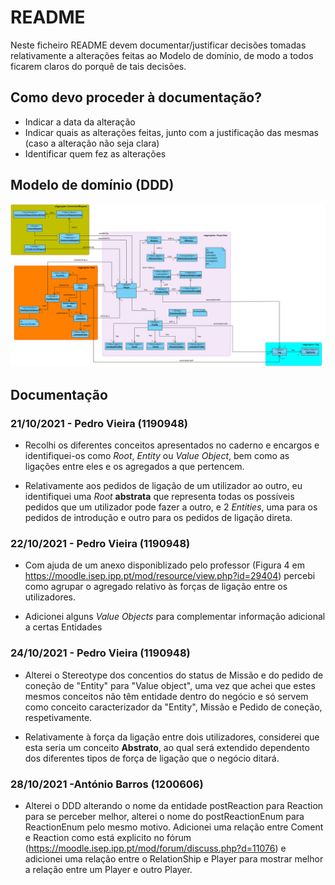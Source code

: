 # README #

Neste ficheiro README devem documentar/justificar decisões tomadas relativamente a alterações feitas ao Modelo de domínio, de modo a todos ficarem claros do porquê de tais decisões.

## Como devo proceder à documentação? ###

* Indicar a data da alteração
* Indicar quais as alterações feitas, junto com a justificação das mesmas (caso a alteração não seja clara)
* Identificar quem fez as alterações

## Modelo de domínio (DDD) ###

![DDD_diagram.svg](DDD_diagram.svg)

## Documentação ###

### 21/10/2021 - Pedro Vieira (1190948)

* Recolhi os diferentes conceitos apresentados no caderno e encargos e identifiquei-os como *Root*, *Entity* ou *Value Object*, bem como as ligações entre eles e os agregados a que pertencem.

* Relativamente aos pedidos de ligação de um utilizador ao outro, eu identifiquei uma *Root* **abstrata** que representa todas os possíveis pedidos que um utilizador pode fazer a outro, e 2 *Entities*, uma para os pedidos de introdução e outro para os pedidos de ligação direta.

### 22/10/2021 - Pedro Vieira (1190948)

* Com ajuda de um anexo disponiblizado pelo professor (Figura 4 em https://moodle.isep.ipp.pt/mod/resource/view.php?id=29404) percebi como agrupar o agregado relativo às forças  de ligação entre os utilizadores.

* Adicionei alguns *Value Objects* para complementar informação adicional a certas Entidades

### 24/10/2021 - Pedro Vieira (1190948)

* Alterei o Stereotype dos concentios do status de Missão e do pedido de coneção de "Entity" para "Value object", uma vez que achei que estes mesmos conceitos não têm entidade dentro do negócio e só servem como conceito caracterizador da "Entity", Missão e Pedido de coneção, respetivamente.

* Relativamente à força da ligação entre dois utilizadores, considerei que esta seria um conceito **Abstrato**, ao qual será extendido dependento dos diferentes tipos de força de ligação que o negócio ditará.  

### 28/10/2021 -António Barros (1200606)

* Alterei o DDD alterando o nome da entidade postReaction para Reaction para se perceber melhor, alterei o nome do postReactionEnum para ReactionEnum pelo mesmo motivo. Adicionei uma relação entre Coment e Reaction como está explicito no fórum (https://moodle.isep.ipp.pt/mod/forum/discuss.php?d=11076) e adicionei uma relação entre o RelationShip  e Player para mostrar melhor a relação entre um Player e outro Player.
